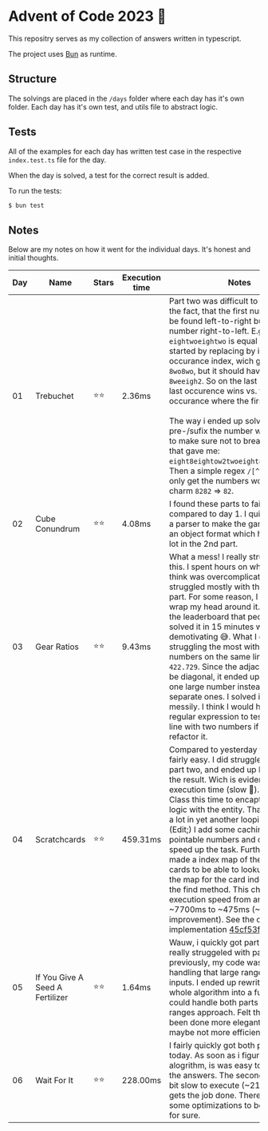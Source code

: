 # Advent of Code 2023 🎄

This repositry serves as my collection of answers written in typescript.

The project uses [Bun](https://bun.sh) as runtime.

## Structure

The solvings are placed in the `/days` folder where each day has it's own folder. Each day has it's own test, and utils file to abstract logic.

## Tests

All of the examples for each day has written test case in the respective `index.test.ts` file for the day.

When the day is solved, a test for the correct result is added.

To run the tests:

```bash
$ bun test
```

## Notes

Below are my notes on how it went for the individual days. It's honest and initial thoughts.

| Day | Name                            | Stars | Execution time | Notes                                                                                                                                                                                                                                                                                                                                                                                                                                                                                                                                                                                                                                                                                                                                                                                 |
| --- | ------------------------------- | ----- | -------------- | ------------------------------------------------------------------------------------------------------------------------------------------------------------------------------------------------------------------------------------------------------------------------------------------------------------------------------------------------------------------------------------------------------------------------------------------------------------------------------------------------------------------------------------------------------------------------------------------------------------------------------------------------------------------------------------------------------------------------------------------------------------------------------------- |
| 01  | Trebuchet                       | ⭐⭐  | 2.36ms         | Part two was difficult to solve, due to the fact, that the first number should be found left-to-right but the last number right-to-left. E.g. `eightwoeightwo` is equal to `82`. I started by replacing by it's occurance index, wich gave me `8wo8wo`, but it should have been `8weeigh2`. So on the last number, the last occurence wins vs. the first occurance where the first character. <br><br>The way i ended up solving it, was to pre-/sufix the number with the word to make sure not to break a words. that gave me: `eight8eightow2twoeight8eightwo2two`. Then a simple regex `/[^\d]/ig` to only get the numbers worked like a charm `8282` => `82`.                                                                                                                    |
| 02  | Cube Conundrum                  | ⭐⭐  | 4.08ms         | I found these parts to fairly easy compared to day 1. I quickly created a parser to make the game data into an object format which helped me a lot in the 2nd part.                                                                                                                                                                                                                                                                                                                                                                                                                                                                                                                                                                                                                   |
| 03  | Gear Ratios                     | ⭐⭐  | 9.43ms         | What a mess! I really struggled with this. I spent hours on what I now think was overcomplicating it. I struggled mostly with the second part. For some reason, I just couldn't wrap my head around it. Seeing on the leaderboard that people had solved it in 15 minutes was definitely demotivating 😅. What I ended up struggling the most with was numbers on the same line like `422.729`. Since the adjacency could be diagonal, it ended up becoming one large number instead of two separate ones. I solved it a bit messily. I think I would have used a regular expression to test if it was a line with two numbers if I were to refactor it.                                                                                                                              |
| 04  | Scratchcards                    | ⭐⭐  | 459.31ms       | Compared to yesterday this was fairly easy. I did struggle a bit with part two, and ended up brute-forcing the result. Wich is evident in the execution time (slow 🐌). I Used a Class this time to encaptulate the logic with the entity. That helped me a lot in yet another looping-hell. (Edit;) I add some caching of the pointable numbers and copies to speed up the task. Furthermore i made a index map of the original cards to be able to lookup direcly in the map for the card index instead of the find method. This changede the execution speed from around ~7700ms to ~475ms (~94% speed improvement). See the original implementation [45cf53f](https://github.com/tkjaergaard/advent-of-code-2023/blob/45cf53f59fe7311eada549078fe050b50c9bd8b2/days/04/utils.ts). |
| 05  | If You Give A Seed A Fertilizer | ⭐⭐  | 1.64ms         | Wauw, i quickly got part one but really struggeled with part two. As previously, my code wasn't made for handling that large ranges and list of inputs. I ended up rewriting the whole algorithm into a function that could handle both parts using the ranges approach. Felt this could have been done more elegantly - but maybe not more efficient.                                                                                                                                                                                                                                                                                                                                                                                                                                |
| 06  | Wait For It                     | ⭐⭐  | 228.00ms       | I fairly quickly got both parts of today. As soon as i figured out the alogrithm, is was easy to calculate the answers. The second parts is a bit slow to execute (~210ms), but it gets the job done. There are property some optimizations to be done here for sure.                                                                                                                                                                                                                                                                                                                                                                                                                                                                                                                 |
